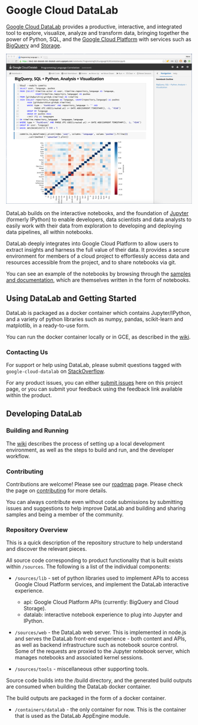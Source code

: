 # Google Cloud DataLab

[Google Cloud DataLab](https://cloud.google.com/datalab) provides a productive, interactive, and
integrated tool to explore, visualize, analyze and transform data, bringing together the power of
Python, SQL, and the [Google Cloud Platform](https://cloud.google.com) with services such as
[BigQuery](https://cloud.google.com/bigquery) and [Storage](https://cloud.google.com/storage).

![Google Cloud Datalab Beta](docs/screenshot.png)

DataLab builds on the interactive notebooks, and the foundation of [Jupyter](http://jupyter.org)
(formerly IPython) to enable developers, data scientists and data analysts to easily work with
their data from exploration to developing and deploying data pipelines, all within notebooks.

DataLab deeply integrates into Google Cloud Platform to allow users to extract insights and harness
the full value of their data. It provides a secure environment for members of a cloud project
to effortlessly access data and resources accessible from the project, and to share notebooks via
git.

You can see an example of the notebooks by browsing through the
[samples and documentation](https://github.com/GoogleCloudPlatform/datalab/tree/master/content/datalab),
which are themselves written in the form of notebooks.


## Using DataLab and Getting Started

DataLab is packaged as a docker container which contains Jupyter/IPython, and a variety of python
libraries such as numpy, pandas, scikit-learn and matplotlib, in a ready-to-use form.

You can run the docker container locally or in GCE, as described in the
[wiki](https://github.com/googlecloudplatform/datalab/wiki/Getting-Started).

### Contacting Us

For support or help using DataLab, please submit questions tagged with `google-cloud-datalab` on [StackOverflow](http://stackoverflow.com/questions/tagged/google-cloud-datalab).

For any product issues, you can either [submit issues](https://github.com/GoogleCloudPlatform/datalab/issues)
here on this project page, or you can submit your feedback using the feedback link available
within the product.


## Developing DataLab

### Building and Running

The [wiki](https://github.com/googlecloudplatform/datalab/wiki/Development-Environment) describes
the process of setting up a local development environment, as well as the steps to build and run,
and the developer workflow.

### Contributing

Contributions are welcome! Please see our [roadmap](https://github.com/GoogleCloudPlatform/datalab/wiki/Roadmap)
page. Please check the page on [contributing](https://github.com/GoogleCloudPlatform/datalab/wiki/Contributing)
for more details.

You can always contribute even without code submissions by submitting issues and suggestions to
help improve DataLab and building and sharing samples and being a member of the community.

### Repository Overview

This is a quick description of the repository structure to help understand and
discover the relevant pieces.

All source code corresponding to product functionality that is built exists
within `/sources`. The following is a list of the individual components:

* `/sources/lib` - set of python libraries used to implement APIs to access Google
  Cloud Platform services, and implement the DataLab interactive experience.
  - api: Google Cloud Platform APIs (currently: BigQuery and Cloud Storage).
  - datalab: interactive notebook experience to plug into Jupyter and IPython.

* `/sources/web` - the DataLab web server. This is implemented in node.js and
  serves the DataLab front-end experience - both content and APIs, as well as backend
  infrastructure such as notebook source control.
  Some of the requests are proxied to the Jupyter notebook server, which manages notebooks and
  associated kernel sessions.

* `/sources/tools` - miscellaneous other supporting tools.

Source code builds into the /build directory, and the generated build outputs are
consumed when building the DataLab docker container.

The build outputs are packaged in the form of a docker container.

* `/containers/datalab` - the only container for now. This is the container that is used as the
  DataLab AppEngine module.

